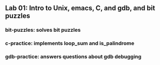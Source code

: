 ## Lab 01: Intro to Unix, emacs, C, and gdb, and bit puzzles

### bit-puzzles: solves bit puzzles
### c-practice: implements loop_sum and is_palindrome
### gdb-practice: answers questions about gdb debugging

